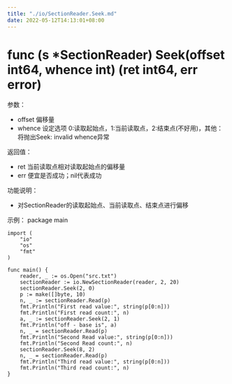 ```yaml
---
title: "./io/SectionReader.Seek.md"
date: 2022-05-12T14:13:01+08:00
---
```

# func (s *SectionReader) Seek(offset int64, whence int) (ret int64, err error)

参数：
- offset 偏移量
- whence 设定选项 0:读取起始点，1:当前读取点，2:结束点(不好用)，其他：将抛出Seek: invalid whence异常

返回值：
- ret 当前读取点相对读取起始点的偏移量
- err 便宜是否成功；nil代表成功

功能说明：
- 对SectionReader的读取起始点、当前读取点、结束点进行偏移

示例：
  package main
	
	import (
		"io"
		"os"
		"fmt"
	)
	
	func main() {
		reader, _ := os.Open("src.txt")
		sectionReader := io.NewSectionReader(reader, 2, 20)
		sectionReader.Seek(2, 0)
		p := make([]byte, 10)
		n, _ := sectionReader.Read(p)
		fmt.Println("First read value:", string(p[0:n]))
		fmt.Println("First read count:", n)
		a, _ := sectionReader.Seek(2, 1)
		fmt.Println("off - base is", a)
		n, _ = sectionReader.Read(p)
		fmt.Println("Second Read value:", string(p[0:n]))
		fmt.Println("Second Read count:", n)
		sectionReader.Seek(8, 2)
		n, _ = sectionReader.Read(p)
		fmt.Println("Third read value:", string(p[0:n]))
		fmt.Println("Third read count:", n)
	}
